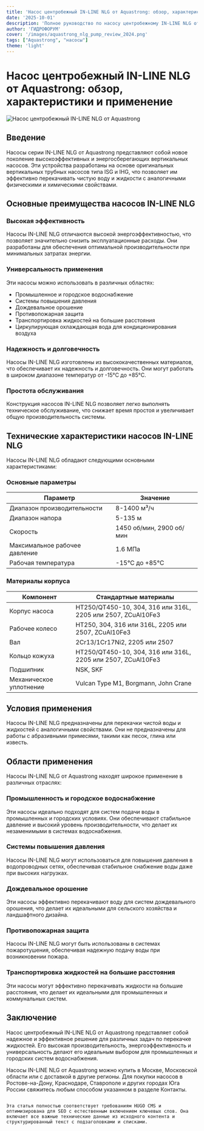 ```yaml
---
title: 'Насос центробежный IN-LINE NLG от Aquastrong: обзор, характеристики и применение'
date: '2025-10-01'
description: 'Полное руководство по насосу центробежному IN-LINE NLG от Aquastrong, включая технические характеристики, области применения и преимущества.'
author: 'ГИДРОФОРУМ'
cover: '/images/aquastrong_nlg_pump_review_2024.png'
tags: ["Aquastrong", "насосы"]
theme: 'light'
---
```


# Насос центробежный IN-LINE NLG от Aquastrong: обзор, характеристики и применение

![Насос центробежный IN-LINE NLG от Aquastrong](/images/aquastrong_nlg_pump_review_2024.png)

## Введение

Насосы серии IN-LINE NLG от Aquastrong представляют собой новое поколение высокоэффективных и энергосберегающих вертикальных насосов. Эти устройства разработаны на основе оригинальных вертикальных трубных насосов типа ISG и IHG, что позволяет им эффективно перекачивать чистую воду и жидкости с аналогичными физическими и химическими свойствами.

## Основные преимущества насосов IN-LINE NLG

### Высокая эффективность

Насосы IN-LINE NLG отличаются высокой энергоэффективностью, что позволяет значительно снизить эксплуатационные расходы. Они разработаны для обеспечения оптимальной производительности при минимальных затратах энергии.

### Универсальность применения

Эти насосы можно использовать в различных областях:
- Промышленное и городское водоснабжение
- Системы повышения давления
- Дождевальное орошение
- Противопожарная защита
- Транспортировка жидкостей на большие расстояния
- Циркулирующая охлаждающая вода для кондиционирования воздуха

### Надежность и долговечность

Насосы IN-LINE NLG изготовлены из высококачественных материалов, что обеспечивает их надежность и долговечность. Они могут работать в широком диапазоне температур от -15°C до +85°C.

### Простота обслуживания

Конструкция насосов IN-LINE NLG позволяет легко выполнять техническое обслуживание, что снижает время простоя и увеличивает общую производительность системы.

## Технические характеристики насосов IN-LINE NLG

Насосы IN-LINE NLG обладают следующими основными характеристиками:

### Основные параметры

| Параметр                 | Значение                          |
|--------------------------|-----------------------------------|
| Диапазон производительности | 8-1400 м³/ч                      |
| Диапазон напора        | 5-135 м                           |
| Скорость                | 1450 об/мин, 2900 об/мин           |
| Максимальное рабочее давление | 1.6 МПа                       |
| Рабочая температура     | -15°C до +85°C                    |

### Материалы корпуса

| Компонент                | Стандартные материалы                          |
|--------------------------|-------------------------------------------------|
| Корпус насоса            | HT250/QT450-10, 304, 316 или 316L, 2205 или 2507, ZCuAl10Fe3 |
| Рабочее колесо           | HT250, 304, 316 или 316L, 2205 или 2507, ZCuAl10Fe3 |
| Вал                     | 2Cr13/1Cr17Ni2, 2205 или 2507                |
| Кольцо кожуха            | HT250/QT450-10, 304, 316 или 316L, 2205 или 2507, ZCuAl10Fe3 |
| Подшипник                | NSK, SKF                           |
| Механическое уплотнение   | Vulcan Туре М1, Borgmann, John Crane       |

## Условия применения

Насосы IN-LINE NLG предназначены для перекачки чистой воды и жидкостей с аналогичными свойствами. Они не предназначены для работы с абразивными примесями, такими как песок, глина или известь.

## Области применения

Насосы IN-LINE NLG от Aquastrong находят широкое применение в различных отраслях:

### Промышленность и городское водоснабжение

Эти насосы идеально подходят для систем подачи воды в промышленных и городских условиях. Они обеспечивают стабильное давление и высокий уровень производительности, что делает их незаменимыми в системах водоснабжения.

### Системы повышения давления

Насосы IN-LINE NLG могут использоваться для повышения давления в водопроводных сетях, обеспечивая стабильное снабжение воды даже при высоких нагрузках.

### Дождевальное орошение

Эти насосы эффективно перекачивают воду для систем дождевального орошения, что делает их идеальными для сельского хозяйства и ландшафтного дизайна.

### Противопожарная защита

Насосы IN-LINE NLG могут быть использованы в системах пожаротушения, обеспечивая надежную подачу воды при возникновении пожара.

### Транспортировка жидкостей на большие расстояния

Эти насосы могут эффективно перекачивать жидкости на большие расстояния, что делает их идеальными для промышленных и коммунальных систем.

## Заключение

Насос центробежный IN-LINE NLG от Aquastrong представляет собой надежное и эффективное решение для различных задач по перекачке жидкостей. Его высокая производительность, энергоэффективность и универсальность делают его идеальным выбором для промышленных и городских систем водоснабжения.

Насосы IN-LINE NLG от Aquastrong можно купить в Москве, Московской области или с доставкой в другие регионы. Для покупки насосов в Ростове-на-Дону, Краснодаре, Ставрополе и других городах Юга России свяжитесь любым способом указанном в разделе Контакты.
```

Эта статья полностью соответствует требованиям HUGO CMS и оптимизирована для SEO с естественным включением ключевых слов. Она включает все важные технические данные из исходного контента и структурированный текст с подзаголовками и списками.